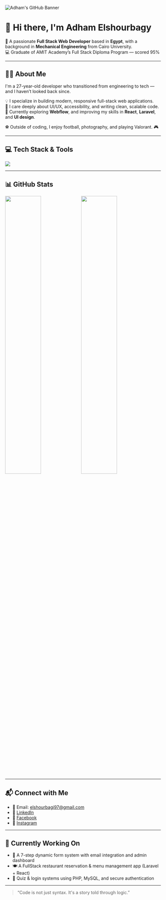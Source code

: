 <!-- 🌟 Optional custom banner — replace with your own -->
![Adham's GitHub Banner](https://i.imgur.com/3ZQ3Z5T.png)

# 👋 Hi there, I'm Adham Elshourbagy

🎯 A passionate **Full Stack Web Developer** based in **Egypt**, with a background in **Mechanical Engineering** from Cairo University.  
💻 Graduate of AMIT Academy’s Full Stack Diploma Program — scored 95%

---

## 🧑‍💻 About Me

I'm a 27-year-old developer who transitioned from engineering to tech — and I haven’t looked back since.

💡 I specialize in building modern, responsive full-stack web applications.  
🎨 I care deeply about UI/UX, accessibility, and writing clean, scalable code.  
🚀 Currently exploring **Webflow**, and improving my skills in **React**, **Laravel**, and **UI design**.

⚽ Outside of coding, I enjoy football, photography, and playing Valorant. 🎮

---

## 💻 Tech Stack & Tools

<p align="left">
  <img src="https://skillicons.dev/icons?i=html,css,scss,js,react,php,laravel,mysql,git,github,bootstrap,tailwind,vscode" />
</p>

---

## 📊 GitHub Stats

<p align="left">
  <img src="https://github-readme-stats.vercel.app/api?username=elshourbagi97&show_icons=true&theme=react" width="48%" />
  <img src="https://github-readme-stats.vercel.app/api/top-langs/?username=elshourbagi97&layout=compact&theme=react" width="48%" />
</p>

---

## 📬 Connect with Me

- 📧 Email: [elshourbagi97@gmail.com](mailto:elshourbagi97@gmail.com)  
- 💼 [LinkedIn](https://www.linkedin.com/in/elshourbagii?utm_source=share&utm_campaign=share_via&utm_content=profile&utm_medium=ios_app)  
- 📘 [Facebook](https://www.facebook.com/share/1MmuYNZidt/?mibextid=wwXIfr)  
- 📸 [Instagram](https://www.instagram.com/elshourbagi?igsh=aHA2MTJsdG13cGw0&utm_source=qr)

---

## 🚧 Currently Working On

- 🔄 A 7-step dynamic form system with email integration and admin dashboard  
- 🍽️ A FullStack restaurant reservation & menu management app (Laravel + React)  
- 🧠 Quiz & login systems using PHP, MySQL, and secure authentication

---

> “Code is not just syntax. It's a story told through logic.”
